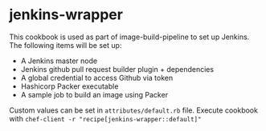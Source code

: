 # jenkins-wrapper

This cookbook is used as part of image-build-pipeline to set up Jenkins. The following items will be set up:
* A Jenkins master node
* Jenkins github pull request builder plugin + dependencies
* A global credential to access Github via token
* Hashicorp Packer executable
* A sample job to build an image using Packer

Custom values can be set in ```attributes/default.rb``` file. Execute cookbook with ```chef-client -r "recipe[jenkins-wrapper::default]"```


